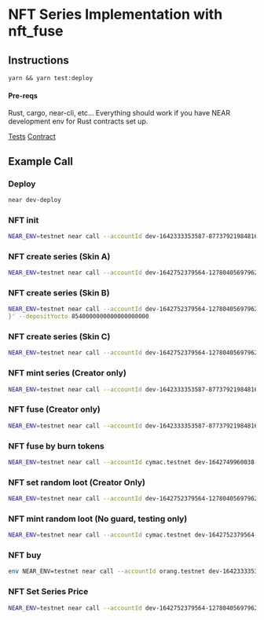 # NFT Series Implementation with nft\_fuse

## Instructions

`yarn && yarn test:deploy`

#### Pre-reqs

Rust, cargo, near-cli, etc...
Everything should work if you have NEAR development env for Rust contracts set up.

[Tests](test/api.test.js)
[Contract](contract/src/lib.rs)

## Example Call

### Deploy
```sh
near dev-deploy
```

### NFT init
```sh
NEAR_ENV=testnet near call --accountId dev-1642333353587-87737921984816 dev-1642333353587-87737921984816 new_default_meta '{"owner_id":"dev-1642333353587-87737921984816"}'
```

### NFT create series (Skin A)
```sh
NEAR_ENV=testnet near call --accountId dev-1642752379564-12780405697962 dev-1642752379564-12780405697962 nft_create_series '{"token_metadata":{"title":"Skin A","media":"bafybeidzcan4nzcz7sczs4yzyxly4galgygnbjewipj6haco4kffoqpkiy","copies":1000},"fuse_requirements":[["2","3"],["3","3"]],"fuse_cost":["dev-1642749960038-75584185908370","100000000000000000000"]}' --depositYocto 8540000000000000000000
```

### NFT create series (Skin B)
```sh
NEAR_ENV=testnet near call --accountId dev-1642752379564-12780405697962 dev-1642752379564-12780405697962 nft_create_series '{"token_metadata":{"title":"Skin B","media":"bafybeibv6etj7sncwkl5nilpzkkcihnttijrlvlcialcafha4punocey7y","copies": 1000},"fuse_requirements":[["1","3"],["1","1"]],"fuse_cost":["dev-1642749960038-75584185908370","100000000000000000000"]}
}' --depositYocto 8540000000000000000000
```

### NFT create series (Skin C)
```sh
NEAR_ENV=testnet near call --accountId dev-1642752379564-12780405697962 dev-1642752379564-12780405697962 nft_create_series '{"token_metadata":{"title":"Skin C","media":"bafybeiendtn4cfce5iqgof4jlnpt67kvqcez4mmbihmbuwizy36dwmcj3i","copies": 1000},"fuse_requirements":[["1","2"],["2","2"]],"fuse_cost":["dev-1642749960038-75584185908370","100000000000000000000"]}' --depositYocto 8540000000000000000000
```

### NFT mint series (Creator only)
```sh
NEAR_ENV=testnet near call --accountId dev-1642333353587-87737921984816 dev-1642333353587-87737921984816 nft_mint '{"token_series_id":"1","receiver_id":"orang.testnet"}' --depositYocto 11280000000000000000000
```

### NFT fuse (Creator only)
```sh
NEAR_ENV=testnet near call --accountId dev-1642333353587-87737921984816 dev-1642333353587-87737921984816 nft_fuse '{"token_ids":["5:2","6:2"],"target_token_series_id":"7", "receiver_id":"orang.testnet"}' --depositYocto 1 --gas 300000000000000
```

### NFT fuse by burn tokens
```sh
NEAR_ENV=testnet near call --accountId cymac.testnet dev-1642749960038-75584185908370 ft_transfer_call '{"receiver_id":"dev-1642752379564-12780405697962","amount":"100000000000000000000","msg":"{\"token_ids\":[\"1:2\",\"2:1\"],\"target_token_series_id\":\"3\"}"}' --depositYocto 1 --gas 300000000000000
```

### NFT set random loot (Creator Only)
```sh
NEAR_ENV=testnet near call --accountId dev-1642752379564-12780405697962 dev-1642752379564-12780405697962 set_nft_random_loot '{"token_series_ids":["1","2"]}'
```

### NFT mint random loot (No guard, testing only)
```sh
NEAR_ENV=testnet near call --accountId cymac.testnet dev-1642752379564-12780405697962 nft_random_loot ''
```

### NFT buy
```sh
env NEAR_ENV=testnet near call --accountId orang.testnet dev-1642333353587-87737921984816 nft_buy '{"token_series_id":"1","receiver_id":"orang.testnet"}' --depositYocto 1011280000000000000000000
```

### NFT Set Series Price
```sh
NEAR_ENV=testnet near call --accountId dev-1642752379564-12780405697962 dev-1642752379564-12780405697962 nft_set_series_price '{"token_series_id":"1","price":"0"}' --depositYocto 1
```
